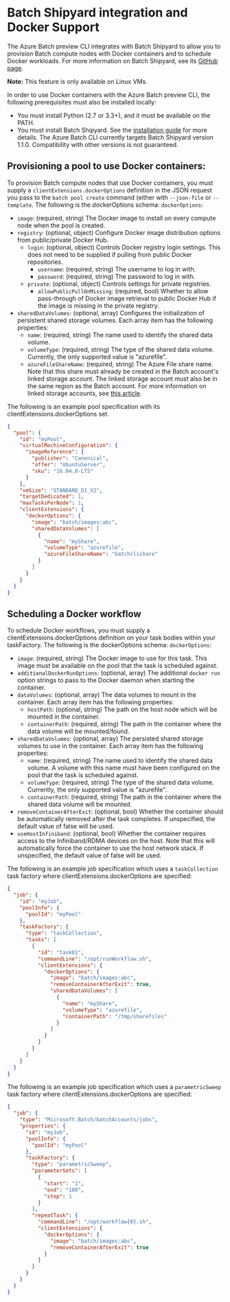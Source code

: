 # Batch Shipyard integration and Docker Support

The Azure Batch preview CLI integrates with Batch Shipyard to allow you to provision Batch compute nodes with Docker containers and to schedule Docker workloads. For more information on Batch Shipyard, see its [GitHub page](https://github.com/azure/batch-shipyard).

**Note:** This feature is only available on Linux VMs.

In order to use Docker containers with the Azure Batch preview CLI, the following prerequisites must also be installed locally:
- You must install Python (2.7 or 3.3+), and it must be available on the PATH.
- You must install Batch Shipyard. See the [installation guide](https://github.com/Azure/batch-shipyard/blob/master/docs/01-batch-shipyard-installation.md) for more details. The Azure Batch CLI currently targets Batch Shipyard version 1.1.0. Compatibility with other versions is not guaranteed.

## Provisioning a pool to use Docker containers:

To provision Batch compute nodes that use Docker containers, you must supply a `clientExtensions.dockerOptions` definition in the JSON request you pass to the `batch pool create` command (either with `--json-file` or `--template`. The following is the dockerOptions schema:
`dockerOptions`: 
* `image`: (required, string) The Docker image to install on every compute node when the pool is created.
* `registry`: (optional, object) Configure Docker image distribution options from public/private Docker Hub.
  * `login`: (optional, object) Controls Docker registry login settings. This does not need to be supplied if pulling from public Docker repositories.
    * `username`: (required, string) The username to log in with.
    * `password`: (required, string) The password to log in with.
  * `private`: (optional, object) Controls settings for private registries.
    * `allowPublicPullOnMissing`: (required, bool) Whether to allow pass-through of Docker image retrieval to public Docker Hub if the image is missing in the private registry.
* `sharedDataVolumes`: (optional, array) Configures the initialization of persistent shared storage volumes. Each array item has the following properties:
  * `name`: (required, string) The name used to identify the shared data volume.
  * `volumeType`: (required, string) The type of the shared data volume. Currently, the only supported value is "azurefile".
  * `azureFileShareName`: (required, string) The Azure File share name. Note that this share must already be created in the Batch account's linked storage account. The linked storage account must also be in the same region as the Batch account. For more information on linked storage accounts, see [this article](https://azure.microsoft.com/documentation/articles/batch-account-create-portal/#linked-azure-storage-account). 

The following is an example pool specification with its clientExtensions.dockerOptions set.
```json
{
  "pool": {
    "id": "myPool",
    "virtualMachineConfiguration": {
      "imageReference": {
        "publisher": "Canonical",
        "offer": "UbuntuServer",
        "sku": "16.04.0-LTS"
      }
    },
    "vmSize": "STANDARD_D1_V2",
    "targetDedicated": 1,
    "maxTasksPerNode": 1,
    "clientExtensions": {
      "dockerOptions": {
        "image": "batch/images:abc",
        "sharedDataVolumes": [
          {
            "name": "myShare",
            "volumeType": "azurefile",
            "azureFileShareName": "batchclishare"
          }
        ]
      }
    }
  }
}
```

## Scheduling a Docker workflow
To schedule Docker workflows, you must supply a clientExtensions.dockerOptions definition on your task bodies within your taskFactory. The following is the dockerOptions schema:
`dockerOptions`:
* `image`: (required, string) The Docker image to use for this task. This image must be available on the pool that the task is scheduled against.
* `additionalDockerRunOptions`: (optional, array) The additional `docker run` option strings to pass to the Docker daemon when starting the container.
* `dataVolumes`: (optional, array) The data volumes to mount in the container. Each array item has the following properties:
  * `hostPath`: (optional, string) The path on the host node which will be mounted in the container. 
  * `containerPath`: (required, string) The path in the container where the data volume will be mounted/found.
* `sharedDataVolumes`: (optional, array) The persisted shared storage volumes to use in the container. Each array item has the following properties:
  * `name`: (required, string) The name used to identify the shared data volume. A volume with this name must have been configured on the pool that the task is scheduled against.
  * `volumeType`: (required, string) The type of the shared data volume. Currently, the only supported value is "azurefile".
  * `containerPath`: (required, string) The path in the container where the shared data volume will be mounted.
* `removeContainerAfterExit`: (optional, bool) Whether the container should be automatically removed after the task completes. If unspecified, the default value of false will be used.
* `useHostInfiniband`: (optional, bool) Whether the container requires access to the Infiniband/RDMA devices on the host. Note that this will automatically force the container to use the host network stack. If unspecified, the default value of false will be used.

The following is an example job specification which uses a `taskCollection` task factory where clientExtensions.dockerOptions are specified:
```json
{
  "job": {
    "id": "myJob",
    "poolInfo": {
      "poolId": "myPool"
    },
    "taskFactory": {
      "type": "taskCollection",
      "tasks": [
        {
          "id": "task01",
          "commandLine": "/opt/runWorkflow.sh",
          "clientExtensions": {
            "dockerOptions": {
              "image": "batch/images:abc",
              "removeContainerAfterExit": true,
              "sharedDataVolumes": [
                {
                  "name": "myShare",
                  "volumeType": "azurefile",
                  "containerPath": "/tmp/sharefiles"
                }
              ]
            }
          }
        }
      ]
    }
  }
}
```

The following is an example job specification which uses a `parametricSweep` task factory where clientExtensions.dockerOptions are specified:
```json
{
  "job": {
    "type": "Microsoft.Batch/batchAccounts/jobs",
    "properties": {
      "id": "myJob",
      "poolInfo": {
        "poolId": "myPool"
      },
      "taskFactory": {
        "type": "parametricSweep",
        "parameterSets": [
          {
            "start": "1",
            "end": "100",
            "step": 1
          }
        ],
        "repeatTask": {
          "commandLine": "/opt/workflow{0}.sh",
          "clientExtensions": {
            "dockerOptions": {
              "image": "batch/images:abc",
              "removeContainerAfterExit": true
            }
          }
        }
      }
    }
  }
}
```